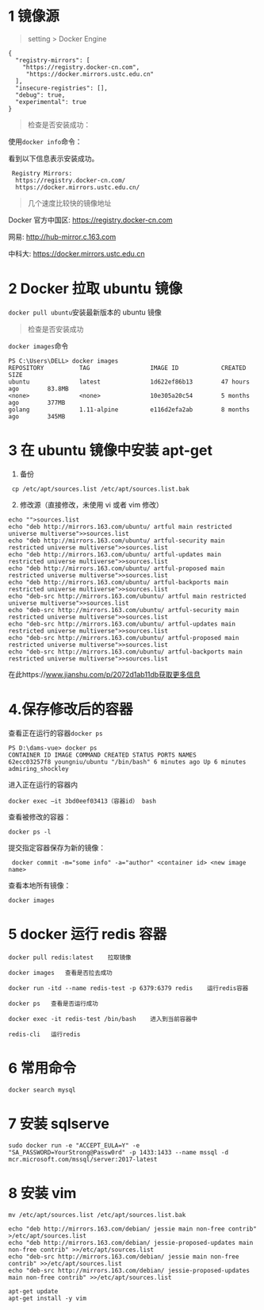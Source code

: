 # 1 镜像源

> setting > Docker Engine

```
{
  "registry-mirrors": [
    "https://registry.docker-cn.com",
     "https://docker.mirrors.ustc.edu.cn"
  ],
  "insecure-registries": [],
  "debug": true,
  "experimental": true
}
```

> 检查是否安装成功：

使用`docker info`命令：

看到以下信息表示安装成功。

```
 Registry Mirrors:
  https://registry.docker-cn.com/
  https://docker.mirrors.ustc.edu.cn/
```

> 几个速度比较快的镜像地址

Docker 官方中国区: https://registry.docker-cn.com

网易: http://hub-mirror.c.163.com

中科大: https://docker.mirrors.ustc.edu.cn

# 2 Docker 拉取 ubuntu 镜像

`docker pull ubuntu`安装最新版本的 ubuntu 镜像

> 检查是否安装成功

`docker images`命令

```
PS C:\Users\DELL> docker images
REPOSITORY          TAG                 IMAGE ID            CREATED             SIZE
ubuntu              latest              1d622ef86b13        47 hours ago        83.8MB
<none>              <none>              10e305a20c54        5 months ago        377MB
golang              1.11-alpine         e116d2efa2ab        8 months ago        345MB
```

# 3 在 ubuntu 镜像中安装 apt-get

1. 备份

```
 cp /etc/apt/sources.list /etc/apt/sources.list.bak
```

2. 修改源（直接修改，未使用 vi 或者 vim 修改）

```
echo "">sources.list
echo "deb http://mirrors.163.com/ubuntu/ artful main restricted universe multiverse">>sources.list
echo "deb http://mirrors.163.com/ubuntu/ artful-security main restricted universe multiverse">>sources.list
echo "deb http://mirrors.163.com/ubuntu/ artful-updates main restricted universe multiverse">>sources.list
echo "deb http://mirrors.163.com/ubuntu/ artful-proposed main restricted universe multiverse">>sources.list
echo "deb http://mirrors.163.com/ubuntu/ artful-backports main restricted universe multiverse">>sources.list
echo "deb-src http://mirrors.163.com/ubuntu/ artful main restricted universe multiverse">>sources.list
echo "deb-src http://mirrors.163.com/ubuntu/ artful-security main restricted universe multiverse">>sources.list
echo "deb-src http://mirrors.163.com/ubuntu/ artful-updates main restricted universe multiverse">>sources.list
echo "deb-src http://mirrors.163.com/ubuntu/ artful-proposed main restricted universe multiverse">>sources.list
echo "deb-src http://mirrors.163.com/ubuntu/ artful-backports main restricted universe multiverse">>sources.list
```

在此https://www.jianshu.com/p/2072d1ab11db获取更多信息

# 4.保存修改后的容器

查看正在运行的容器`docker ps`

```
PS D:\dams-vue> docker ps
CONTAINER ID IMAGE COMMAND CREATED STATUS PORTS NAMES
62ecc03257f8 youngniu/ubuntu "/bin/bash" 6 minutes ago Up 6 minutes admiring_shockley
```

进入正在运行的容器内

```
docker exec –it 3bd0eef03413（容器id） bash
```

查看被修改的容器：

```
docker ps -l
```

提交指定容器保存为新的镜像：

```
 docker commit -m="some info" -a="author" <container id> <new image name>
```

查看本地所有镜像：

```
docker images
```

# 5 docker 运行 redis 容器

```
docker pull redis:latest	拉取镜像

docker images	查看是否拉去成功

docker run -itd --name redis-test -p 6379:6379 redis	运行redis容器

docker ps	查看是否运行成功

docker exec -it redis-test /bin/bash	进入到当前容器中

redis-cli	运行redis

```

# 6 常用命令

```
docker search mysql
```

# 7 安装 sqlserve

```
sudo docker run -e "ACCEPT_EULA=Y" -e "SA_PASSWORD=YourStrong@Passw0rd" -p 1433:1433 --name mssql -d mcr.microsoft.com/mssql/server:2017-latest
```

# 8 安装 vim

```
mv /etc/apt/sources.list /etc/apt/sources.list.bak

echo "deb http://mirrors.163.com/debian/ jessie main non-free contrib" >/etc/apt/sources.list
echo "deb http://mirrors.163.com/debian/ jessie-proposed-updates main non-free contrib" >>/etc/apt/sources.list
echo "deb-src http://mirrors.163.com/debian/ jessie main non-free contrib" >>/etc/apt/sources.list
echo "deb-src http://mirrors.163.com/debian/ jessie-proposed-updates main non-free contrib" >>/etc/apt/sources.list

apt-get update
apt-get install -y vim

```
